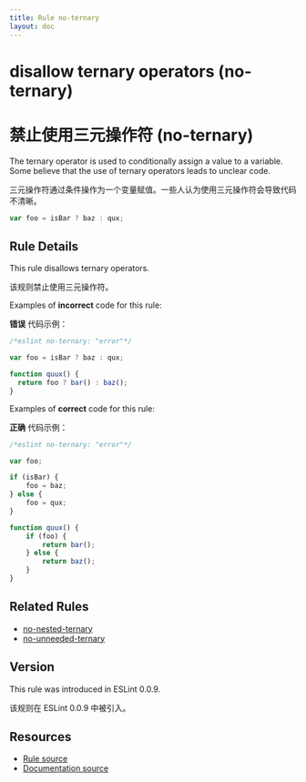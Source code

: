 ```yaml
---
title: Rule no-ternary
layout: doc
---
```

<!-- Note: No pull requests accepted for this file. See README.md in the root directory for details. -->

# disallow ternary operators (no-ternary)

# 禁止使用三元操作符 (no-ternary)

The ternary operator is used to conditionally assign a value to a variable. Some believe that the use of ternary operators leads to unclear code.

三元操作符通过条件操作为一个变量赋值。一些人认为使用三元操作符会导致代码不清晰。

```js
var foo = isBar ? baz : qux;
```

## Rule Details

This rule disallows ternary operators.

该规则禁止使用三元操作符。

Examples of **incorrect** code for this rule:

**错误** 代码示例：

```js
/*eslint no-ternary: "error"*/

var foo = isBar ? baz : qux;

function quux() {
  return foo ? bar() : baz();
}
```

Examples of **correct** code for this rule:

**正确** 代码示例：

```js
/*eslint no-ternary: "error"*/

var foo;

if (isBar) {
    foo = baz;
} else {
    foo = qux;
}

function quux() {
    if (foo) {
        return bar();
    } else {
        return baz();
    }
}
```

## Related Rules

* [no-nested-ternary](no-nested-ternary)
* [no-unneeded-ternary](no-unneeded-ternary)

## Version

This rule was introduced in ESLint 0.0.9.

该规则在 ESLint 0.0.9 中被引入。

## Resources

* [Rule source](https://github.com/eslint/eslint/tree/master/lib/rules/no-ternary.js)
* [Documentation source](https://github.com/eslint/eslint/tree/master/docs/rules/no-ternary.md)
